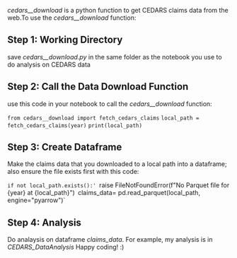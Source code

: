 *cedars__download* is a python function to get CEDARS claims data from the web.To use the *cedars__download* function:

## Step 1: Working Directory
save *cedars__download.py* in the same folder as the notebook you use to do analysis on CEDARS data

## Step 2: Call the Data Download Function
use this code in your notebook to call the *cedars__download* function:

```from cedars__download import fetch_cedars_claims```
```local_path = fetch_cedars_claims(year)```
```print(local_path)```

## Step 3: Create Dataframe
Make the claims data that you downloaded to a local path into a dataframe; also ensure the file exists first with this code:

`if not local_path.exists():'
    `raise FileNotFoundError(f"No Parquet file for {year} at {local_path}")`
`claims_data= pd.read_parquet(local_path, engine="pyarrow")`

## Step 4: Analysis
Do analaysis on dataframe *claims_data*. For example, my analysis is in *CEDARS_DataAnalysis* Happy coding! :)
